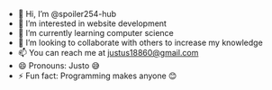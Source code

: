 - 👋 Hi, I’m @spoiler254-hub
- 👀 I’m interested in website development
- 🌱 I’m currently learning computer science
- 💞️ I’m looking to collaborate with others to increase my knowledge
- 📫 You can reach me at justus18860@gmail.com
- 😄 Pronouns: Justo 😅
- ⚡ Fun fact: Programming makes anyone 😊

<!---
spoiler254-hub/spoiler254-hub is a ✨ special ✨ repository because its `README.md` (this file) appears on your GitHub profile.
You can click the Preview link to take a look at your changes.
--->
